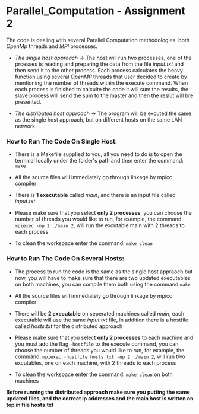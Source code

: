 # Parallel_Computation - Assignment 2

The code is dealing with several Parallel Computation methodologies, both *OpenMp* threads and *MPI* processes.

* *The single host approach* -> The host will run two processes, one of the prcesses is reading and preparing the data from the file *input.txt* and then send it to the other process.
Each process calculates the heavy function using several *OpenMP* threads that user decided to create by mentioning the number of threads within the execute command.
When each process is finished to calculte the code it will sum the results, the slave process will send the sum to the master and then the reslut will bre presented.

* *The distributed host approach* -> The program will be excuted the same as the single host approach, but on different hosts on the same LAN network.

### How to Run The Code On Single Host: ###
* There is a Makefile supplied to you, all you need to do is to open the terminal locally under the folder's path and then enter the command: `make`

* All the source files will immediately go through linkage by mpicc compiler

* There is **1 executable** called *main*, and there is an input file called *input.txt*

* Please make sure that you select **only 2 processes**, you can choose the number of threads you would like to run, for example, the command:
`mpiexec -np 2 ./main 2`, will run the excutable main with 2 threads to each process

* To clean the workspace enter the command: `make clean`

### How to Run The Code On Several Hosts: ###
* The process to run the code is the same as the single host appraoch but now, you will have to make sure that there are two updated executables on both machines, you can compile them both using the command `make`

* All the source files will immediately go through linkage by mpicc compiler

* There will be  **2 executable** on seperated machines called *main*, each executable will use the same *input.txt* file, in addition there is a hostfile called *hosts.txt* for the distributed approach

* Please make sure that you select **only 2 processes** to each machine and you must add the flag `-hostfile` to the execute command, you can choose the number of threads you would like to run, for example, the command:
`mpiexec -hostfile hosts.txt -np 2 ./main 2`, will run two excutables, one on each machine, with 2 threads to each process

* To clean the workspace enter the command: `make clean` on both machines

**Before running the distributed approach make sure you putting the same updated files, and the correct ip addresses and the main host is written on top in file hosts.txt** 